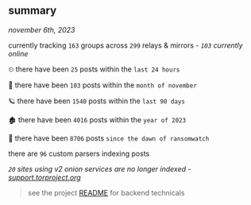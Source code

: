 
## summary
_november 6th, 2023_

currently tracking `163` groups across `299` relays & mirrors - _`103` currently online_

⏲ there have been `25` posts within the `last 24 hours`

🦈 there have been `103` posts within the `month of november`

🪐 there have been `1540` posts within the `last 90 days`

🏚 there have been `4016` posts within the `year of 2023`

🦕 there have been `8706` posts `since the dawn of ransomwatch`

there are `96` custom parsers indexing posts

_`20` sites using v2 onion services are no longer indexed - [support.torproject.org](https://support.torproject.org/onionservices/v2-deprecation/)_

> see the project [README](https://github.com/joshhighet/ransomwatch#ransomwatch--) for backend technicals
